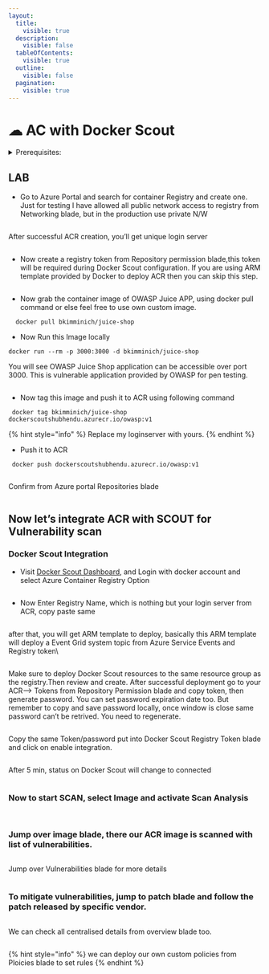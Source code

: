 ```yaml
---
layout:
  title:
    visible: true
  description:
    visible: false
  tableOfContents:
    visible: true
  outline:
    visible: false
  pagination:
    visible: true
---
```


# ☁ AC with Docker Scout

<details>

<summary>Prerequisites:  </summary>

* Active Azure Subscription&#x20;
* Resource Group (Make sure region of resource group should match with ACR region and ACR region integration is not available for all region so refer official docs)
* ACR (Azure Container Registry)
* Event Grid with System Topic Deployed
* Event Hub Namespace
* Inside ACR, enable Token from Repository Permission Blade
* Docker Hub account, if you don’t have create New one
* [Docker socut](https://scout.docker.com/org/sivolko/settings/integrations) logged in with Docker hub account
* Locally Docker Installed, if using Laptop CLI
* In this lab I have taken [OWASP Juice Shop App](https://github.com/juice-shop/juice-shop) as container image to scan with Docker Scout.

</details>

## LAB

* Go to Azure Portal and search for container Registry and create one.  Just for testing I have allowed all public network access to registry from Networking blade, but in the production use private N/W

&#x20;

<figure><img src=".gitbook/assets/image (5).png" alt=""><figcaption></figcaption></figure>

After successful ACR creation, you’ll get unique login server

<figure><img src=".gitbook/assets/image (6).png" alt=""><figcaption></figcaption></figure>

* Now create a registry token from Repository permission blade,this token will be required during Docker Scout configuration. If you are using ARM template provided by Docker to deploy ACR then you can skip this step.

<figure><img src=".gitbook/assets/image (7).png" alt=""><figcaption></figcaption></figure>

* Now grab the container image of OWASP Juice APP, using docker pull command or else feel free to use own custom image.

```
  docker pull bkimminich/juice-shop
```

* Now Run this Image locally

```
docker run --rm -p 3000:3000 -d bkimminich/juice-shop 
```

You will see OWASP Juice Shop application can be accessible over port 3000. This is vulnerable application provided by OWASP for pen testing.

<figure><img src=".gitbook/assets/image (8).png" alt=""><figcaption></figcaption></figure>

* Now tag this image and push it to ACR using following command

```
 docker tag bkimminich/juice-shop dockerscoutshubhendu.azurecr.io/owasp:v1
```

{% hint style="info" %}
Replace my loginserver with yours.
{% endhint %}

* Push it to ACR

```
 docker push dockerscoutshubhendu.azurecr.io/owasp:v1
```

<figure><img src=".gitbook/assets/image (9).png" alt=""><figcaption></figcaption></figure>

Confirm from Azure portal Repositories blade

<figure><img src=".gitbook/assets/image (10).png" alt=""><figcaption></figcaption></figure>

## Now let’s integrate ACR with SCOUT for Vulnerability scan

### Docker Scout Integration

* Visit [Docker Scout Dashboard](https://scout.docker.com/org/sivolko/settings/integrations), and Login with docker account and select Azure Container Registry Option

<figure><img src=".gitbook/assets/image (11).png" alt=""><figcaption></figcaption></figure>

* Now Enter Registry Name, which is nothing but your login server from ACR, copy paste same

<figure><img src=".gitbook/assets/image (12).png" alt=""><figcaption></figcaption></figure>

after that, you will get ARM template to deploy, basically this ARM template will deploy a Event Grid system topic from Azure Service Events and Registry token\


<figure><img src=".gitbook/assets/image (15).png" alt=""><figcaption></figcaption></figure>

Make sure to deploy Docker Scout resources to the same resource group as the registry.Then review and create. After successful deployment go to your ACR–> Tokens from Repository Permission blade and copy token, then generate password. You can set password expiration date too. But remember to copy and save password locally, once window is close same password can’t be retrived. You need to regenerate.

<figure><img src=".gitbook/assets/image (16).png" alt=""><figcaption></figcaption></figure>

Copy the same Token/password put into Docker Scout Registry Token blade and click on enable integration.

<figure><img src=".gitbook/assets/image (17).png" alt=""><figcaption></figcaption></figure>

After 5 min, status on Docker Scout will change to connected

<figure><img src=".gitbook/assets/image (18).png" alt=""><figcaption></figcaption></figure>

### Now to start SCAN, select Image and activate Scan Analysis

<figure><img src=".gitbook/assets/image (19).png" alt=""><figcaption></figcaption></figure>

<figure><img src=".gitbook/assets/image (20).png" alt=""><figcaption></figcaption></figure>

### Jump over image blade, there our ACR image is scanned with list of vulnerabilities.

<figure><img src=".gitbook/assets/image (21).png" alt=""><figcaption></figcaption></figure>

Jump over Vulnerabilities blade for more details

<figure><img src=".gitbook/assets/image (22).png" alt=""><figcaption></figcaption></figure>

### To mitigate vulnerabilities, jump to patch blade and follow the patch released by specific vendor.

<figure><img src=".gitbook/assets/image (23).png" alt=""><figcaption></figcaption></figure>

We can check all centralised details from overview blade too.

<figure><img src=".gitbook/assets/image (24).png" alt=""><figcaption></figcaption></figure>

{% hint style="info" %}
we can deploy our own custom policies from Ploicies blade to set rules
{% endhint %}
